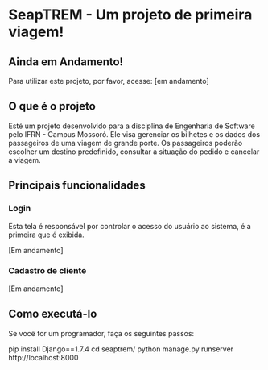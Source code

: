 # SeapTREM - Um projeto de primeira viagem!
## Ainda em Andamento!

Para utilizar este projeto, por favor, acesse: [em andamento]

## O que é o projeto

Esté  um projeto desenvolvido para a disciplina de Engenharia de Software pelo IFRN - Campus Mossoró.
Ele visa gerenciar os bilhetes e os dados dos passageiros de uma viagem de grande porte. Os passageiros poderão escolher um destino predefinido, consultar a situação do pedido e cancelar a viagem.

## Principais funcionalidades

### Login

Esta tela é responsável por controlar o acesso do usuário ao sistema, é a primeira que é exibida.

[Em andamento]

### Cadastro de cliente

[Em andamento]

## Como executá-lo

Se você for um programador, faça os seguintes passos:

pip install Django==1.7.4
cd seaptrem/
python manage.py runserver
http://localhost:8000
